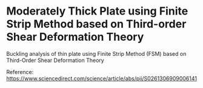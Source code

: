 # Moderately Thick Plate using Finite Strip Method based on Third-order Shear Deformation Theory
Buckling analysis of thin plate using Finite Strip Method (FSM) based on Third-Order Shear Deformation Theory

Reference: https://www.sciencedirect.com/science/article/abs/pii/S0261306909006141
